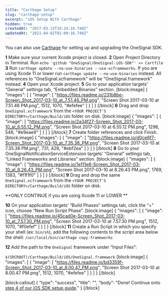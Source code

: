 ```yaml
---
title: "Carthage Setup"
slug: "carthage-setup"
excerpt: "iOS Setup With Carthage"
hidden: true
createdAt: "2017-03-13T19:24:19.740Z"
updatedAt: "2021-04-02T01:09:16.740Z"
---
```

You can also use [Carthage](https://github.com/Carthage/Carthage#installing-carthage) for setting up and upgrading the OneSignal SDK.

**1** Make sure your current Xcode project is closed.
**2** Open Project Directory in Terminal. Run `echo 'github "OneSignal/OneSignal-iOS-SDK"' >> Cartfile`
**3** Run `carthage update --no-use-binaries --use-xcframeworks`. If you are using Xcode 11 or lower run `carthage update --no-use-binaries` instead. All references to "OneSignal.xcframework" will be "OneSignal.framework" instead. 
**4** Open your Xcode project.
**5** Go to your application targets’ “General” settings tab, “Embedded Binaries” section. 
[block:image]
{
  "images": [
    {
      "image": [
        "https://files.readme.io/231b8be-Screen_Shot_2017-03-10_at_7.51.46_PM.png",
        "Screen Shot 2017-03-10 at 7.51.46 PM.png",
        1512,
        1070,
        "#efefee"
      ]
    }
  ]
}
[/block]
**6** Drag and drop `OneSignal.xcframework` from the `<YOUR PROJECT'S DIRECTORY>/Carthage/Build/iOS` folder on disk. 
[block:image]
{
  "images": [
    {
      "image": [
        "https://files.readme.io/2a34f27-Screen_Shot_2017-03-10_at_6.55.12_PM.png",
        "Screen Shot 2017-03-10 at 6.55.12 PM.png",
        1296,
        548,
        "#e9eae9"
      ]
    }
  ]
}
[/block]
**7** Create folder references and click Finish.
[block:image]
{
  "images": [
    {
      "image": [
        "https://files.readme.io/d0ce6f7-Screen_Shot_2017-03-10_at_7.35.38_PM.png",
        "Screen Shot 2017-03-10 at 7.35.38 PM.png",
        731,
        428,
        "#ebf2ea"
      ]
    }
  ]
}
[/block]
**8** Go to your OneSignalNotificationServiceExtension targets’ “General” settings tab, “Linked Frameworks and Libraries” section.
[block:image]
{
  "images": [
    {
      "image": [
        "https://files.readme.io/1e111e8-Screen_Shot_2017-03-10_at_8.26.43_PM.png",
        "Screen Shot 2017-03-10 at 8.26.43 PM.png",
        1769,
        1383,
        "#f1f1f0"
      ]
    }
  ]
}
[/block]
**9** Drag and drop the same `OneSignal.xcframework` from the `<YOUR PROJECT'S DIRECTORY>/Carthage/Build/iOS` folder on disk.

**ONLY CONTINUE if you are using Xcode 11 or LOWER **

**10** On your application targets’ “Build Phases” settings tab, click the “+” icon, choose “New Run Script Phase”.
[block:image]
{
  "images": [
    {
      "image": [
        "https://files.readme.io/45cad0e-Screen_Shot_2017-03-10_at_7.57.30_PM.png",
        "Screen Shot 2017-03-10 at 7.57.30 PM.png",
        1512,
        1070,
        "#f0efef"
      ]
    }
  ]
}
[/block]
**11** Create a Run Script in which you specify your shell (ex: `bin/sh`), add the following contents to the script area below the shell:
`/usr/local/bin/carthage copy-frameworks`

**12** Add the path to the `OneSignal`  framework under “Input Files”:

`$(SRCROOT)/Carthage/Build/iOS/OneSignal.framework`
[block:image]
{
  "images": [
    {
      "image": [
        "https://files.readme.io/bd3359f-Screen_Shot_2017-03-10_at_8.00.47_PM.png",
        "Screen Shot 2017-03-10 at 8.00.47 PM.png",
        1512,
        1070,
        "#efefee"
      ]
    }
  ]
}
[/block]

[block:callout]
{
  "type": "success",
  "title": "",
  "body": "Done! Continue onto [step 4 of our iOS SDK setup guide](https://documentation.onesignal.com/docs/ios-sdk-setup#step-4---add-required-capabilities)."
}
[/block]